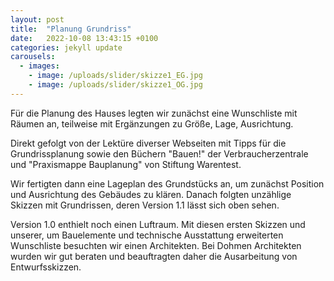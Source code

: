 ```yaml
---
layout: post
title:  "Planung Grundriss"
date:   2022-10-08 13:43:15 +0100
categories: jekyll update
carousels:
  - images: 
    - image: /uploads/slider/skizze1_EG.jpg
    - image: /uploads/slider/skizze1_OG.jpg
---
```


Für die Planung des Hauses legten wir zunächst eine Wunschliste mit Räumen an, teilweise mit Ergänzungen zu Größe, Lage, Ausrichtung. 

Direkt gefolgt von der Lektüre diverser Webseiten mit Tipps für die Grundrissplanung sowie den Büchern "Bauen!" der Verbraucherzentrale und "Praxismappe Bauplanung" von Stiftung Warentest. 

Wir fertigten dann eine Lageplan des Grundstücks an, um zunächst Position und Ausrichtung des Gebäudes zu klären. 
Danach folgten unzählige Skizzen mit Grundrissen, deren Version 1.1 lässt sich oben sehen. 

Version 1.0 enthielt noch einen Luftraum. Mit diesen ersten Skizzen und unserer, um Bauelemente und technische Ausstattung erweiterten Wunschliste besuchten wir einen Architekten. 
Bei Dohmen Architekten wurden wir gut beraten und beauftragten daher die Ausarbeitung von Entwurfsskizzen. 
